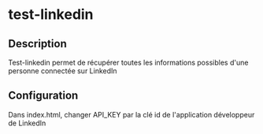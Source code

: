 # test-linkedin

## Description

Test-linkedin permet de récupérer toutes les informations possibles d'une personne connectée sur LinkedIn

## Configuration

Dans index.html, changer API_KEY par la clé id de l'application développeur de LinkedIn
